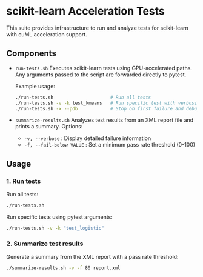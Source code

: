 # scikit-learn Acceleration Tests

This suite provides infrastructure to run and analyze tests for scikit-learn with cuML acceleration support.

## Components

- `run-tests.sh`
  Executes scikit-learn tests using GPU-accelerated paths. Any arguments passed to the script are forwarded directly to pytest.

  Example usage:
  ```bash
  ./run-tests.sh                     # Run all tests
  ./run-tests.sh -v -k test_kmeans   # Run specific test with verbosity
  ./run-tests.sh -x --pdb            # Stop on first failure and debug
  ```

- `summarize-results.sh`
  Analyzes test results from an XML report file and prints a summary.
  Options:
  - `-v, --verbose`          : Display detailed failure information
  - `-f, --fail-below VALUE`  : Set a minimum pass rate threshold (0-100)

## Usage

### 1. Run tests
Run all tests:
```bash
./run-tests.sh
```

Run specific tests using pytest arguments:
```bash
./run-tests.sh -v -k "test_logistic"
```

### 2. Summarize test results
Generate a summary from the XML report with a pass rate threshold:
```bash
./summarize-results.sh -v -f 80 report.xml
```
